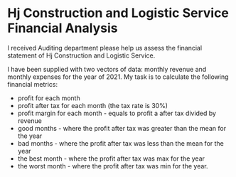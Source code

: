 # Hj Construction and Logistic Service Financial Analysis


I received Auditing department please help us assess the
financial statement of Hj Construction and Logistic Service.

I have been supplied with two vectors of data: monthly revenue and monthly
expenses for the year of 2021. My task is to calculate the following
financial metrics:

* profit for each month
* profit after tax for each month (the tax rate is 30%)
* profit margin for each month - equals to profit a after tax divided by revenue
* good months - where the profit after tax was greater than the mean for the year
* bad months - where the profit after tax was less than the mean for the year
* the best month - where the profit after tax was max for the year
* the worst month - where the profit after tax was min for the year.

